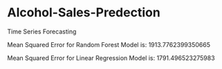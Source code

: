 # Alcohol-Sales-Predection
Time Series Forecasting


Mean Squared Error for Random Forest Model is: 1913.7762399350665

Mean Squared Error for Linear Regression Model is: 1791.496523275983
